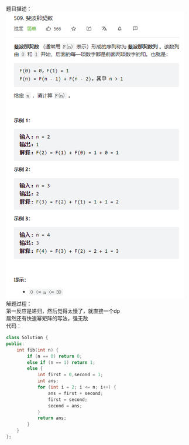 题目描述：  
![image](/algorithmn/greed/image/image18.png)  
解题过程：  
第一反应是递归，然后觉得太慢了，就直接一个dp  
居然还有快速幂矩阵的写法，强无敌  
代码：  
```cpp
class Solution {
public:
    int fib(int n) {
        if (n == 0) return 0;
        else if (n == 1) return 1;
        else {
            int first = 0,second = 1;
            int ans;
            for (int i = 2; i <= n; i++) {
                ans = first + second;
                first = second;
                second = ans;
            }
            return ans;
        }
    }
};
```